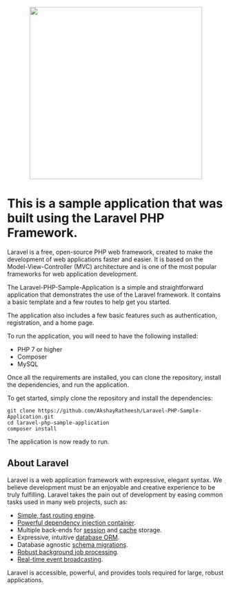 <p align="center"><a href="https://laravel.com" target="_blank"><img src="https://raw.githubusercontent.com/laravel/art/master/logo-lockup/5%20SVG/2%20CMYK/1%20Full%20Color/laravel-logolockup-cmyk-red.svg" width="400"></a></p>

# This is a sample application that was built using the Laravel PHP Framework.

Laravel is a free, open-source PHP web framework, created to make the development of web applications faster and easier. It is based on the Model-View-Controller (MVC) architecture and is one of the most popular frameworks for web application development.

The Laravel-PHP-Sample-Application is a simple and straightforward application that demonstrates the use of the Laravel framework. It contains a basic template and a few routes to help get you started. 

The application also includes a few basic features such as authentication, registration, and a home page.

To run the application, you will need to have the following installed:

- PHP 7 or higher
- Composer
- MySQL

Once all the requirements are installed, you can clone the repository, install the dependencies, and run the application.

To get started, simply clone the repository and install the dependencies:

`git clone https://github.com/AkshayRatheesh/Laravel-PHP-Sample-Application.git` <br>
`cd laravel-php-sample-application` <br>
`composer install`

The application is now ready to run.

## About Laravel

Laravel is a web application framework with expressive, elegant syntax. We believe development must be an enjoyable and creative experience to be truly fulfilling. Laravel takes the pain out of development by easing common tasks used in many web projects, such as:

- [Simple, fast routing engine](https://laravel.com/docs/routing).
- [Powerful dependency injection container](https://laravel.com/docs/container).
- Multiple back-ends for [session](https://laravel.com/docs/session) and [cache](https://laravel.com/docs/cache) storage.
- Expressive, intuitive [database ORM](https://laravel.com/docs/eloquent).
- Database agnostic [schema migrations](https://laravel.com/docs/migrations).
- [Robust background job processing](https://laravel.com/docs/queues).
- [Real-time event broadcasting](https://laravel.com/docs/broadcasting).

Laravel is accessible, powerful, and provides tools required for large, robust applications.

